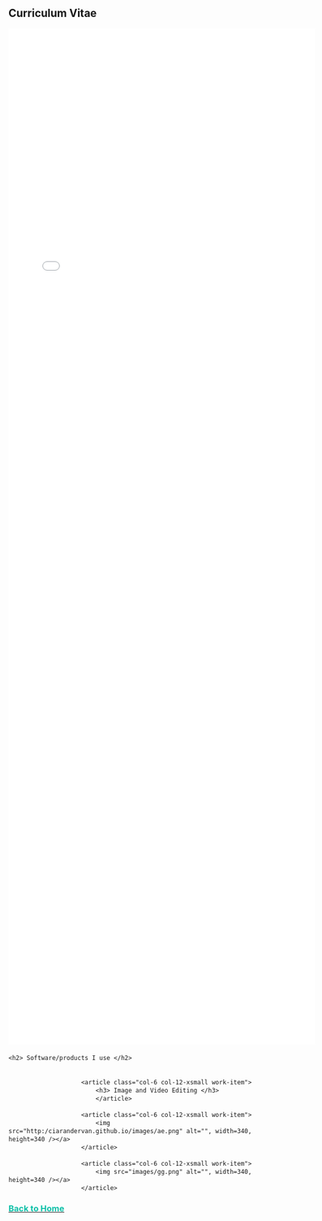 
<html>
	<h2>Curriculum Vitae</h2>
						<div class="row">
							<article class="col-6 col-12-xsmall work-item">
								<embed src="files/Ciarán Dervan CV.pdf" type="application/pdf" width="120%" height="2000px" scrollbar=1/>
								<p></p>
							</article>
             
	<h2> Software/products I use </h2>
							
							
						<article class="col-6 col-12-xsmall work-item">
							<h3> Image and Video Editing </h3>
							</article>
							
						<article class="col-6 col-12-xsmall work-item">
							<img src="http:/ciarandervan.github.io/images/ae.png" alt="", width=340, height=340 /></a>
						</article>
	
						<article class="col-6 col-12-xsmall work-item">
							<img src="images/gg.png" alt="", width=340, height=340 /></a>
						</article>
						
					
						
		
 <body>
									<a href="https://ciarandervan.github.io"><h3 style="color:rgb(13, 192, 168)">Back to Home</h3></a>
								 </body>
